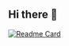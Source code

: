 ## Hi there 👋

[![Readme Card](https://github-readme-stats.vercel.app/api/pin/?username=D-I-Projects&repo=github-readme-stats)](https://github.com/D-I-Projects/Destor)

